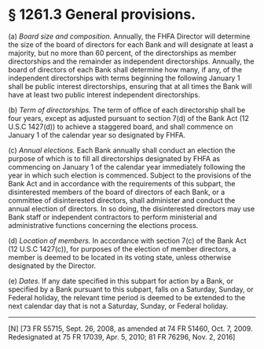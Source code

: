 # § 1261.3   General provisions.

(a) *Board size and composition.* Annually, the FHFA Director will determine the size of the board of directors for each Bank and will designate at least a majority, but no more than 60 percent, of the directorships as member directorships and the remainder as independent directorships. Annually, the board of directors of each Bank shall determine how many, if any, of the independent directorships with terms beginning the following January 1 shall be public interest directorships, ensuring that at all times the Bank will have at least two public interest independent directorships.


(b) *Term of directorships.* The term of office of each directorship shall be four years, except as adjusted pursuant to section 7(d) of the Bank Act (12 U.S.C 1427(d)) to achieve a staggered board, and shall commence on January 1 of the calendar year so designated by FHFA.


(c) *Annual elections.* Each Bank annually shall conduct an election the purpose of which is to fill all directorships designated by FHFA as commencing on January 1 of the calendar year immediately following the year in which such election is commenced. Subject to the provisions of the Bank Act and in accordance with the requirements of this subpart, the disinterested members of the board of directors of each Bank, or a committee of disinterested directors, shall administer and conduct the annual election of directors. In so doing, the disinterested directors may use Bank staff or independent contractors to perform ministerial and administrative functions concerning the elections process.


(d) *Location of members.* In accordance with section 7(c) of the Bank Act (12 U.S.C 1427(c)), for purposes of the election of member directors, a member is deemed to be located in its voting state, unless otherwise designated by the Director.


(e) *Dates.* If any date specified in this subpart for action by a Bank, or specified by a Bank pursuant to this subpart, falls on a Saturday, Sunday, or Federal holiday, the relevant time period is deemed to be extended to the next calendar day that is not a Saturday, Sunday, or Federal holiday. 



---

[N] [73 FR 55715, Sept. 26, 2008, as amended at 74 FR 51460, Oct. 7, 2009. Redesignated at 75 FR 17039, Apr. 5, 2010; 81 FR 76296, Nov. 2, 2016]




